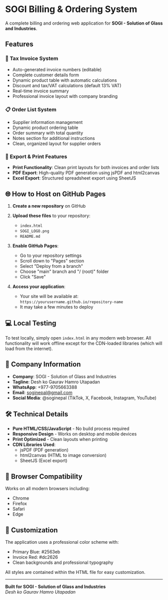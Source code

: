 # SOGI Billing & Ordering System

A complete billing and ordering web application for **SOGI - Solution of Glass and Industries**.

## Features

### 🧾 **Tax Invoice System**
- Auto-generated invoice numbers (editable)
- Complete customer details form
- Dynamic product table with automatic calculations
- Discount and tax/VAT calculations (default 13% VAT)
- Real-time invoice summary
- Professional invoice layout with company branding

### 📋 **Order List System**
- Supplier information management
- Dynamic product ordering table
- Order summary with total quantity
- Notes section for additional instructions
- Clean, organized layout for supplier orders

### 🚀 **Export & Print Features**
- **Print Functionality**: Clean print layouts for both invoices and order lists
- **PDF Export**: High-quality PDF generation using jsPDF and html2canvas
- **Excel Export**: Structured spreadsheet export using SheetJS

## 🌐 **How to Host on GitHub Pages**

1. **Create a new repository** on GitHub
2. **Upload these files** to your repository:
   - `index.html`
   - `SOGI_LOGO.png`
   - `README.md`

3. **Enable GitHub Pages**:
   - Go to your repository settings
   - Scroll down to "Pages" section
   - Select "Deploy from a branch"
   - Choose "main" branch and "/ (root)" folder
   - Click "Save"

4. **Access your application**:
   - Your site will be available at: `https://yourusername.github.io/repository-name`
   - It may take a few minutes to deploy

## 💻 **Local Testing**

To test locally, simply open `index.html` in any modern web browser. All functionality will work offline except for the CDN-loaded libraries (which will load from the internet).

## 🏢 **Company Information**

- **Company**: SOGI - Solution of Glass and Industries
- **Tagline**: Desh ko Gaurav Hamro Utapadan
- **WhatsApp**: +977-9705663388
- **Email**: soginepal@gmail.com
- **Social Media**: @soginepal (TikTok, X, Facebook, Instagram, YouTube)

## 🛠 **Technical Details**

- **Pure HTML/CSS/JavaScript** - No build process required
- **Responsive Design** - Works on desktop and mobile devices
- **Print Optimized** - Clean layouts when printing
- **CDN Libraries Used**:
  - jsPDF (PDF generation)
  - html2canvas (HTML to image conversion)
  - SheetJS (Excel export)

## 📱 **Browser Compatibility**

Works on all modern browsers including:
- Chrome
- Firefox
- Safari
- Edge

## 🎨 **Customization**

The application uses a professional color scheme with:
- Primary Blue: #2563eb
- Invoice Red: #dc2626
- Clean backgrounds and professional typography

All styles are contained within the HTML file for easy customization.

---

**Built for SOGI - Solution of Glass and Industries**  
*Desh ko Gaurav Hamro Utapadan*

